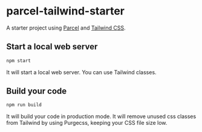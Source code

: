 # parcel-tailwind-starter

A starter project using [Parcel](https://parceljs.org) and [Tailwind CSS](https://tailwindcss.com).

## Start a local web server

```sh
npm start
```

It will start a local web server. You can use Tailwind classes.

## Build your code

```sh
npm run build
```

It will build your code in production mode. It will remove unused css classes from Tailwind by using Purgecss, keeping your CSS file size low.
